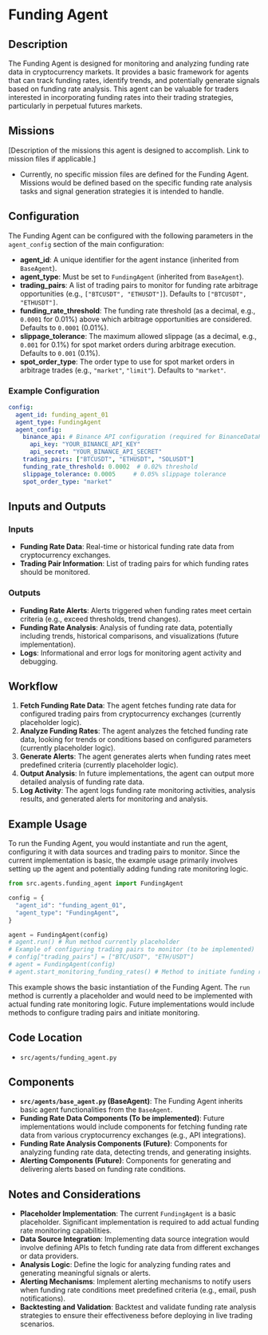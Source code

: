 # Funding Agent

## Description

The Funding Agent is designed for monitoring and analyzing funding rate data in cryptocurrency markets. It provides a basic framework for agents that can track funding rates, identify trends, and potentially generate signals based on funding rate analysis. This agent can be valuable for traders interested in incorporating funding rates into their trading strategies, particularly in perpetual futures markets.

## Missions

[Description of the missions this agent is designed to accomplish. Link to mission files if applicable.]
- Currently, no specific mission files are defined for the Funding Agent. Missions would be defined based on the specific funding rate analysis tasks and signal generation strategies it is intended to handle.

## Configuration

The Funding Agent can be configured with the following parameters in the `agent_config` section of the main configuration:

-   **agent_id**: A unique identifier for the agent instance (inherited from `BaseAgent`).
-   **agent_type**: Must be set to `FundingAgent` (inherited from `BaseAgent`).
-   **trading_pairs**: A list of trading pairs to monitor for funding rate arbitrage opportunities (e.g., `["BTCUSDT", "ETHUSDT"]`). Defaults to `["BTCUSDT", "ETHUSDT"]`.
-   **funding_rate_threshold**: The funding rate threshold (as a decimal, e.g., `0.0001` for 0.01%) above which arbitrage opportunities are considered. Defaults to `0.0001` (0.01%).
-   **slippage_tolerance**: The maximum allowed slippage (as a decimal, e.g., `0.001` for 0.1%) for spot market orders during arbitrage execution. Defaults to `0.001` (0.1%).
-   **spot_order_type**: The order type to use for spot market orders in arbitrage trades (e.g., `"market"`, `"limit"`). Defaults to `"market"`.

### Example Configuration

```yaml
config:
  agent_id: funding_agent_01
  agent_type: FundingAgent
  agent_config:
    binance_api: # Binance API configuration (required for BinanceDataProvider)
      api_key: "YOUR_BINANCE_API_KEY"
      api_secret: "YOUR_BINANCE_API_SECRET"
    trading_pairs: ["BTCUSDT", "ETHUSDT", "SOLUSDT"]
    funding_rate_threshold: 0.0002  # 0.02% threshold
    slippage_tolerance: 0.0005     # 0.05% slippage tolerance
    spot_order_type: "market"
```

## Inputs and Outputs

### Inputs

-   **Funding Rate Data**: Real-time or historical funding rate data from cryptocurrency exchanges.
-   **Trading Pair Information**:  List of trading pairs for which funding rates should be monitored.

### Outputs

-   **Funding Rate Alerts**: Alerts triggered when funding rates meet certain criteria (e.g., exceed thresholds, trend changes).
-   **Funding Rate Analysis**:  Analysis of funding rate data, potentially including trends, historical comparisons, and visualizations (future implementation).
-   **Logs**: Informational and error logs for monitoring agent activity and debugging.

## Workflow

1.  **Fetch Funding Rate Data**: The agent fetches funding rate data for configured trading pairs from cryptocurrency exchanges (currently placeholder logic).
2.  **Analyze Funding Rates**: The agent analyzes the fetched funding rate data, looking for trends or conditions based on configured parameters (currently placeholder logic).
3.  **Generate Alerts**: The agent generates alerts when funding rates meet predefined criteria (currently placeholder logic).
4.  **Output Analysis**:  In future implementations, the agent can output more detailed analysis of funding rate data.
5.  **Log Activity**: The agent logs funding rate monitoring activities, analysis results, and generated alerts for monitoring and analysis.

## Example Usage

To run the Funding Agent, you would instantiate and run the agent, configuring it with data sources and trading pairs to monitor. Since the current implementation is basic, the example usage primarily involves setting up the agent and potentially adding funding rate monitoring logic.

```python
from src.agents.funding_agent import FundingAgent

config = {
  "agent_id": "funding_agent_01",
  "agent_type": "FundingAgent",
}

agent = FundingAgent(config)
# agent.run() # Run method currently placeholder
# Example of configuring trading pairs to monitor (to be implemented)
# config["trading_pairs"] = ["BTC/USDT", "ETH/USDT"]
# agent = FundingAgent(config)
# agent.start_monitoring_funding_rates() # Method to initiate funding rate monitoring (to be implemented)
```

This example shows the basic instantiation of the Funding Agent. The `run` method is currently a placeholder and would need to be implemented with actual funding rate monitoring logic. Future implementations would include methods to configure trading pairs and initiate monitoring.

## Code Location

-   `src/agents/funding_agent.py`

## Components

-   **`src/agents/base_agent.py` (BaseAgent)**: The Funding Agent inherits basic agent functionalities from the `BaseAgent`.
-   **Funding Rate Data Components (To be implemented)**: Future implementations would include components for fetching funding rate data from various cryptocurrency exchanges (e.g., API integrations).
-   **Funding Rate Analysis Components (Future)**: Components for analyzing funding rate data, detecting trends, and generating insights.
-   **Alerting Components (Future)**: Components for generating and delivering alerts based on funding rate conditions.

## Notes and Considerations

-   **Placeholder Implementation**: The current `FundingAgent` is a basic placeholder. Significant implementation is required to add actual funding rate monitoring capabilities.
-   **Data Source Integration**:  Implementing data source integration would involve defining APIs to fetch funding rate data from different exchanges or data providers.
-   **Analysis Logic**:  Define the logic for analyzing funding rates and generating meaningful signals or alerts.
-   **Alerting Mechanisms**:  Implement alerting mechanisms to notify users when funding rate conditions meet predefined criteria (e.g., email, push notifications).
-   **Backtesting and Validation**:  Backtest and validate funding rate analysis strategies to ensure their effectiveness before deploying in live trading scenarios.